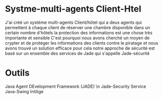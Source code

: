 # Systme-multi-agents Client-Htel

J'ai créé un système multi-agents Client/hôtel qui a deux agents qui permettent à chaque client de réserver une chambre disponible dans un certain nombre d'hôtels 
la protection des informations est une chose très importante et sensible C'est pourquoi nous avons cherché un moyen de crypter et de protéger les informations des clients contre le piratage et nous avons trouvé un solution efficace pour cela notre approche de sécurité est basé sur un ensemble des services de Jade qui s'appelle Jade-sécurité
# Outils 
Java Agent DEvelopment Framework (JADE) \n
Jade-Security Service 
Java-Swing
Intilige
